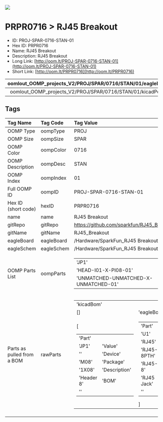 


  
![][im]
# PRPR0716 > RJ45 Breakout

- ID: PROJ-SPAR-0716-STAN-01
- Hex ID: PRPR0716
- Name: RJ45 Breakout
- Description: RJ45 Breakout
- Long Link: [http://oom.lt/PROJ-SPAR-0716-STAN-01](http://oom.lt/PROJ-SPAR-0716-STAN-01)
- Short Link: [http://oom.lt/PRPR0716](http://oom.lt/PRPR0716)
  

|oomlout_OOMP_projects_V2/PROJ/SPAR/0716/STAN/01/eagleImage.png|oomlout_OOMP_projects_V2/PROJ/SPAR/0716/STAN/01/eagleSchemImage.png|oomlout_OOMP_projects_V2/PROJ/SPAR/0716/STAN/01/kicadPcb3dFront.png|oomlout_OOMP_projects_V2/PROJ/SPAR/0716/STAN/01/kicadPcb3dBack.png|
| :---: | :---: | :---: | :---: |
|oomlout_OOMP_projects_V2/PROJ/SPAR/0716/STAN/01/kicadPcb3d.png||||

## Tags
  

|Tag Name|Tag Code|Tag Value|
| :--- | :--- | :--- |
|OOMP Type|oompType|PROJ|
|OOMP Size|oompSize|SPAR|
|OOMP Color|oompColor|0716|
|OOMP Description|oompDesc|STAN|
|OOMP Index|oompIndex|01|
|Full OOMP ID|oompID|PROJ-SPAR-0716-STAN-01|
|Hex ID (short code)|hexID|PRPR0716|
|name|name|RJ45 Breakout|
|gitRepo|gitRepo|https://github.com/sparkfun/RJ45_Breakout|
|gitName|gitName|RJ45_Breakout|
|eagleBoard|eagleBoard|/Hardware/SparkFun_RJ45 Breakout v11.brd|
|eagleSchem|eagleSchem|/Hardware/SparkFun_RJ45 Breakout v11.sch|
|OOMP Parts List|oompParts|<table><tr><td>'JP1'</td></tr><tr><td> 'HEAD-I01-X-PI08-01'</td><td> 'U1'</td></tr><tr><td> 'UNMATCHED-UNMATCHED-X-UNMATCHED-01'</td></tr></table>|
|Parts as pulled from a BOM|rawParts|<table><tr><td>'kicadBom'</td></tr><tr><td> []</td><td> 'eagleBom'</td></tr><tr><td> [<table><tr><td>'Part'</td></tr><tr><td> 'JP1'</td><td> 'Value'</td></tr><tr><td> ''</td><td> 'Device'</td></tr><tr><td> 'M08'</td><td> 'Package'</td></tr><tr><td> '1X08'</td><td> 'Description'</td></tr><tr><td> 'Header 8'</td><td> 'BOM'</td></tr><tr><td> ''</td></tr></table></td><td> <table><tr><td>'Part'</td></tr><tr><td> 'U1'</td><td> 'Value'</td></tr><tr><td> 'RJ45'</td><td> 'Device'</td></tr><tr><td> 'RJ45-8PTH'</td><td> 'Package'</td></tr><tr><td> 'RJ45-8'</td><td> 'Description'</td></tr><tr><td> 'RJ45 Jack'</td><td> 'BOM'</td></tr><tr><td> ''</td></tr></table>]</td></tr></table>|
||||



[im]: PROJ/SPAR/0716/STAN/01/kicadPcb3d_450.png
